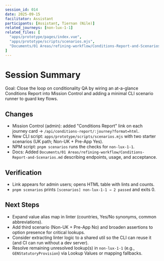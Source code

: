 ```yaml
---
session_id: 014
date: 2025-09-15
facilitator: Assistant
participants: [Assistant, Tiernan (Nile)]
related_journeys: [non-lux-1-1]
related_files: [
  "apps/prototype/pages/index.vue",
  "apps/prototype/scripts/scenarios.mjs",
  "Documents/01 Areas/refining-workflow/Conditions-Report-and-Scenarios.md"
]
---
```


# Session Summary

Goal: Close the loop on conditionality QA by wiring an at-a-glance Conditions Report into Mission Control and adding a minimal CLI scenario runner to guard key flows.

## Changes

- Mission Control (admin): added "Conditions Report" link on each journey card → `/api/conditions-report/:journey?format=html`.
- New CLI script: `apps/prototype/scripts/scenarios.mjs` with two starter scenarios (UK path; Non-UK + Pre-App Yes).
- NPM script: `pnpm scenarios` runs the checks for `non-lux-1-1`.
- Docs: Added `Documents/01 Areas/refining-workflow/Conditions-Report-and-Scenarios.md` describing endpoints, usage, and acceptance.

## Verification

- Link appears for admin users; opens HTML table with lints and counts.
- `pnpm scenarios` prints `[scenarios] non-lux-1-1 → 2 passed` and exits 0.

## Next Steps

- Expand value alias map in linter (countries, Yes/No synonyms, common abbreviations).
- Add third scenario (Non-UK + Pre-App No) and broaden assertions to option presence for critical lookups.
- Consider extracting linter logic to a shared util so the CLI can reuse it (and CI can run without a dev server).
- Resolve remaining unresolved lookup(s) in `non-lux-1-1` (e.g., `GENStatutoryProvision`) via Lookup Values or mapping fallbacks.

